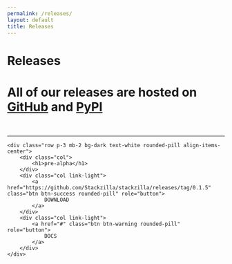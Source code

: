 ```yaml
---
permalink: /releases/
layout: default
title: Releases
---
```


<div class="container text-center">
    <h1 class="display-1">Releases</h1>
    <h1 class="lead">
        All of our releases are hosted on <a href="https://github.com/Stackzilla/stackzilla/releases">GitHub</a> and <a href="https://pypi.org/project/stackzilla/">PyPI</a>
    </h1>
    <br/>
    <hr/>

    <div class="row p-3 mb-2 bg-dark text-white rounded-pill align-items-center">
        <div class="col">
            <h1>pre-alpha</h1>
        </div>
        <div class="col link-light">
            <a href="https://github.com/Stackzilla/stackzilla/releases/tag/0.1.5" class="btn btn-success rounded-pill" role="button">
                DOWNLOAD
            </a>
        </div>
        <div class="col link-light">
            <a href="#" class="btn btn-warning rounded-pill" role="button">
                DOCS
            </a>
        </div>
    </div>
</div>
